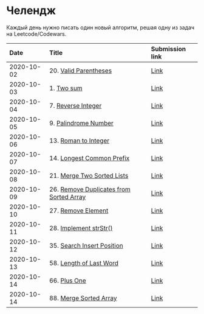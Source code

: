 # Челендж

Каждый день нужно писать один новый алгоритм, решая одну из задач на Leetcode/Codewars.

| Date       | Title             | Submission link                                            |
|:-----------|:------------------|:-----------------------------------------------------------|
| 2020-10-02 | 20. [Valid Parentheses](https://leetcode.com/problems/valid-parentheses/) | [Link](https://leetcode.com/submissions/detail/403556615/) |
| 2020-10-03 | 1. [Two sum](https://leetcode.com/problems/two-sum/) | [Link](https://leetcode.com/submissions/detail/404278498/) |
| 2020-10-04 | 7. [Reverse Integer](https://leetcode.com/problems/reverse-integer/) | [Link](https://leetcode.com/submissions/detail/404292011/) |
| 2020-10-05 | 9. [Palindrome Number](https://leetcode.com/problems/palindrome-number/) | [Link](https://leetcode.com/submissions/detail/404922855/) |
| 2020-10-06 | 13. [Roman to Integer](https://leetcode.com/problems/roman-to-integer/) | [Link](https://leetcode.com/submissions/detail/405177626/) |
| 2020-10-07 | 14. [Longest Common Prefix](https://leetcode.com/problems/longest-common-prefix/) | [Link](https://leetcode.com/submissions/detail/405582581/) |
| 2020-10-08 | 21. [Merge Two Sorted Lists](https://leetcode.com/problems/merge-two-sorted-lists/) | [Link](https://leetcode.com/submissions/detail/406042408/) |
| 2020-10-09 | 26. [Remove Duplicates from Sorted Array](https://leetcode.com/problems/remove-duplicates-from-sorted-array/) | [Link](https://leetcode.com/submissions/detail/406925813/) |
| 2020-10-10 | 27. [Remove Element](https://leetcode.com/problems/remove-element/) | [Link](https://leetcode.com/submissions/detail/406928424/) |
| 2020-10-11 | 28. [Implement strStr()](https://leetcode.com/problems/implement-strstr/) | [Link](https://leetcode.com/submissions/detail/407464340/) |
| 2020-10-12 | 35. [Search Insert Position](https://leetcode.com/problems/search-insert-position/) | [Link](https://leetcode.com/submissions/detail/407886589/) |
| 2020-10-13 | 58. [Length of Last Word](https://leetcode.com/problems/length-of-last-word/submissions/) | [Link](https://leetcode.com/submissions/detail/408122969/) |
| 2020-10-14 | 66. [Plus One](https://leetcode.com/problems/plus-one/) | [Link](https://leetcode.com/submissions/detail/408544326/) |
| 2020-10-14 | 88. [Merge Sorted Array](https://leetcode.com/problems/merge-sorted-array/) | [Link](https://leetcode.com/submissions/detail/408984270/) |
